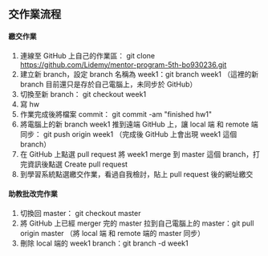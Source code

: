 ## 交作業流程
#### 繳交作業
1. 連線至 GitHub 上自己的作業區： git clone https://github.com/Lidemy/mentor-program-5th-bo930236.git
2. 建立新 branch，設定 branch 名稱為 week1：git branch week1
（這裡的新 branch 目前還只是存於自己電腦上，未同步於 GitHub） 
3. 切換至新 branch： git checkout week1
4. 寫 hw
5. 作業完成後將檔案 commit： git commit -am "finished hw1"
6. 將電腦上的新 branch week1 推到遠端 GitHub 上，讓 local 端 和 remote 端同步： git push origin week1
（完成後 GitHub 上會出現 week1 這個 branch）
7. 在 GitHub 上點選 pull request 將 week1 merge 到 master 這個 branch，打完資訊後點選 Create pull request
8. 到學習系統點選繳交作業，看過自我檢討，貼上 pull request 後的網址繳交

#### 助教批改完作業

1. 切換回 master： git checkout master
2. 將 GitHub 上已經 merger 完的 master 拉到自己電腦上的 master：git pull origin master
（將 local 端 和 remote 端的 master 同步）
3. 刪除 local 端的 week1 branch：git branch -d week1
